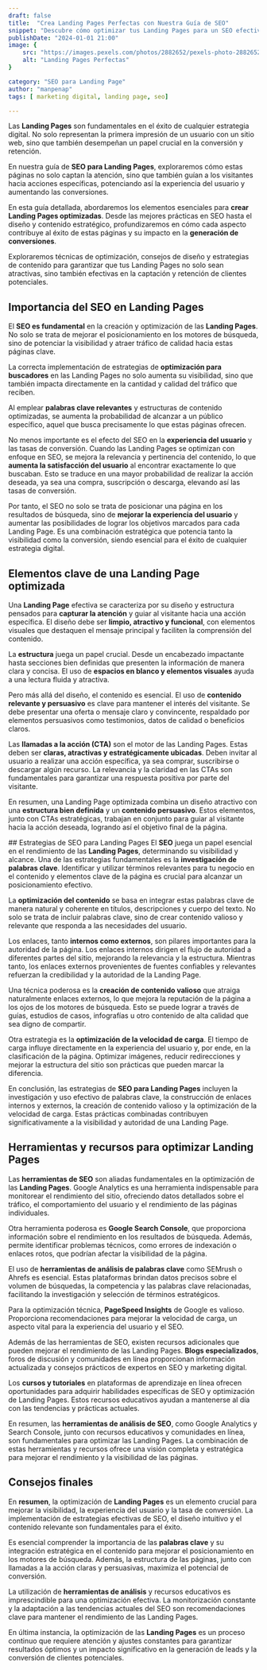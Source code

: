 ```yaml
---
draft: false
title:  "Crea Landing Pages Perfectas con Nuestra Guía de SEO"
snippet: "Descubre cómo optimizar tus Landing Pages para un SEO efectivo y conversiones más altas. Guía completa con estrategias y consejos de expertos."
publishDate: "2024-01-01 21:00"
image: {
    src: "https://images.pexels.com/photos/2882652/pexels-photo-2882652.jpeg?auto=compress&cs=tinysrgb&w=1260&h=750&dpr=1",
    alt: "Landing Pages Perfectas"
}

category: "SEO para Landing Page"
author: "manpenap"
tags: [ marketing digital, landing page, seo]

---
```

Las **Landing Pages** son fundamentales en el éxito de cualquier estrategia digital. No solo representan la primera impresión de un usuario con un sitio web, sino que también desempeñan un papel crucial en la conversión y retención. 

En nuestra guía de **SEO para Landing Pages**, exploraremos cómo estas páginas no solo captan la atención, sino que también guían a los visitantes hacia acciones específicas, potenciando así la experiencia del usuario y aumentando las conversiones.

En esta guía detallada, abordaremos los elementos esenciales para **crear Landing Pages optimizadas**. Desde las mejores prácticas en SEO hasta el diseño y contenido estratégico, profundizaremos en cómo cada aspecto contribuye al éxito de estas páginas y su impacto en la **generación de conversiones**. 

Exploraremos técnicas de optimización, consejos de diseño y estrategias de contenido para garantizar que tus Landing Pages no solo sean atractivas, sino también efectivas en la captación y retención de clientes potenciales.

## Importancia del SEO en Landing Pages

El **SEO es fundamental** en la creación y optimización de las **Landing Pages**. No solo se trata de mejorar el posicionamiento en los motores de búsqueda, sino de potenciar la visibilidad y atraer tráfico de calidad hacia estas páginas clave.

La correcta implementación de estrategias de **optimización para buscadores** en las Landing Pages no solo aumenta su visibilidad, sino que también impacta directamente en la cantidad y calidad del tráfico que reciben. 

Al emplear **palabras clave relevantes** y estructuras de contenido optimizadas, se aumenta la probabilidad de alcanzar a un público específico, aquel que busca precisamente lo que estas páginas ofrecen.

No menos importante es el efecto del SEO en la **experiencia del usuario** y las tasas de conversión. Cuando las Landing Pages se optimizan con enfoque en SEO, se mejora la relevancia y pertinencia del contenido, lo que **aumenta la satisfacción del usuario** al encontrar exactamente lo que buscaban. Esto se traduce en una mayor probabilidad de realizar la acción deseada, ya sea una compra, suscripción o descarga, elevando así las tasas de conversión.

Por tanto, el SEO no solo se trata de posicionar una página en los resultados de búsqueda, sino de **mejorar la experiencia del usuario** y aumentar las posibilidades de lograr los objetivos marcados para cada Landing Page. Es una combinación estratégica que potencia tanto la visibilidad como la conversión, siendo esencial para el éxito de cualquier estrategia digital.

## Elementos clave de una Landing Page optimizada
Una **Landing Page** efectiva se caracteriza por su diseño y estructura pensados para **capturar la atención** y guiar al visitante hacia una acción específica. El diseño debe ser **limpio, atractivo y funcional**, con elementos visuales que destaquen el mensaje principal y faciliten la comprensión del contenido.

La **estructura** juega un papel crucial. Desde un encabezado impactante hasta secciones bien definidas que presenten la información de manera clara y concisa. El uso de **espacios en blanco y elementos visuales** ayuda a una lectura fluida y atractiva.

Pero más allá del diseño, el contenido es esencial. El uso de **contenido relevante y persuasivo** es clave para mantener el interés del visitante. Se debe presentar una oferta o mensaje claro y convincente, respaldado por elementos persuasivos como testimonios, datos de calidad o beneficios claros.

Las **llamadas a la acción (CTA)** son el motor de las Landing Pages. Estas deben ser **claras, atractivas y estratégicamente ubicadas**. Deben invitar al usuario a realizar una acción específica, ya sea comprar, suscribirse o descargar algún recurso. La relevancia y la claridad en las CTAs son fundamentales para garantizar una respuesta positiva por parte del visitante.

En resumen, una Landing Page optimizada combina un diseño atractivo con una **estructura bien definida** y un **contenido persuasivo**. Estos elementos, junto con CTAs estratégicas, trabajan en conjunto para guiar al visitante hacia la acción deseada, logrando así el objetivo final de la página.


## Estrategias de SEO para Landing Pages
El **SEO** juega un papel esencial en el rendimiento de las **Landing Pages**, determinando su visibilidad y alcance. Una de las estrategias fundamentales es la **investigación de palabras clave**. Identificar y utilizar términos relevantes para tu negocio en el contenido y elementos clave de la página es crucial para alcanzar un posicionamiento efectivo.

La **optimización del contenido** se basa en integrar estas palabras clave de manera natural y coherente en títulos, descripciones y cuerpo del texto. No solo se trata de incluir palabras clave, sino de crear contenido valioso y relevante que responda a las necesidades del usuario.

Los enlaces, tanto **internos como externos**, son pilares importantes para la autoridad de la página. Los enlaces internos dirigen el flujo de autoridad a diferentes partes del sitio, mejorando la relevancia y la estructura. Mientras tanto, los enlaces externos provenientes de fuentes confiables y relevantes refuerzan la credibilidad y la autoridad de la Landing Page.

Una técnica poderosa es la **creación de contenido valioso** que atraiga naturalmente enlaces externos, lo que mejora la reputación de la página a los ojos de los motores de búsqueda. Esto se puede lograr a través de guías, estudios de casos, infografías u otro contenido de alta calidad que sea digno de compartir.

Otra estrategia es la **optimización de la velocidad de carga**. El tiempo de carga influye directamente en la experiencia del usuario y, por ende, en la clasificación de la página. Optimizar imágenes, reducir redirecciones y mejorar la estructura del sitio son prácticas que pueden marcar la diferencia.

En conclusión, las estrategias de **SEO para Landing Pages** incluyen la investigación y uso efectivo de palabras clave, la construcción de enlaces internos y externos, la creación de contenido valioso y la optimización de la velocidad de carga. Estas prácticas combinadas contribuyen significativamente a la visibilidad y autoridad de una Landing Page.


## Herramientas y recursos para optimizar Landing Pages
Las **herramientas de SEO** son aliadas fundamentales en la optimización de las **Landing Pages**. Google Analytics es una herramienta indispensable para monitorear el rendimiento del sitio, ofreciendo datos detallados sobre el tráfico, el comportamiento del usuario y el rendimiento de las páginas individuales.

Otra herramienta poderosa es **Google Search Console**, que proporciona información sobre el rendimiento en los resultados de búsqueda. Además, permite identificar problemas técnicos, como errores de indexación o enlaces rotos, que podrían afectar la visibilidad de la página.

El uso de **herramientas de análisis de palabras clave** como SEMrush o Ahrefs es esencial. Estas plataformas brindan datos precisos sobre el volumen de búsquedas, la competencia y las palabras clave relacionadas, facilitando la investigación y selección de términos estratégicos.

Para la optimización técnica, **PageSpeed Insights** de Google es valioso. Proporciona recomendaciones para mejorar la velocidad de carga, un aspecto vital para la experiencia del usuario y el SEO.

Además de las herramientas de SEO, existen recursos adicionales que pueden mejorar el rendimiento de las Landing Pages. **Blogs especializados**, foros de discusión y comunidades en línea proporcionan información actualizada y consejos prácticos de expertos en SEO y marketing digital.

Los **cursos y tutoriales** en plataformas de aprendizaje en línea ofrecen oportunidades para adquirir habilidades específicas de SEO y optimización de Landing Pages. Estos recursos educativos ayudan a mantenerse al día con las tendencias y prácticas actuales.

En resumen, las **herramientas de análisis de SEO**, como Google Analytics y Search Console, junto con recursos educativos y comunidades en línea, son fundamentales para optimizar las Landing Pages. La combinación de estas herramientas y recursos ofrece una visión completa y estratégica para mejorar el rendimiento y la visibilidad de las páginas.

## Consejos finales
En **resumen**, la optimización de **Landing Pages** es un elemento crucial para mejorar la visibilidad, la experiencia del usuario y la tasa de conversión. La implementación de estrategias efectivas de SEO, el diseño intuitivo y el contenido relevante son fundamentales para el éxito.

Es esencial comprender la importancia de las **palabras clave** y su integración estratégica en el contenido para mejorar el posicionamiento en los motores de búsqueda. Además, la estructura de las páginas, junto con llamadas a la acción claras y persuasivas, maximiza el potencial de conversión.

La utilización de **herramientas de análisis** y recursos educativos es imprescindible para una optimización efectiva. La monitorización constante y la adaptación a las tendencias actuales del SEO son recomendaciones clave para mantener el rendimiento de las Landing Pages.

En última instancia, la optimización de las **Landing Pages** es un proceso continuo que requiere atención y ajustes constantes para garantizar resultados óptimos y un impacto significativo en la generación de leads y la conversión de clientes potenciales.

